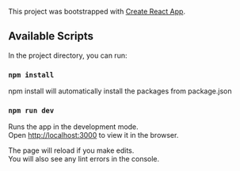 This project was bootstrapped with [Create React App](https://github.com/facebook/create-react-app).

## Available Scripts

In the project directory, you can run:

### `npm install`

npm install will automatically install the packages from package.json


### `npm run dev`

Runs the app in the development mode.<br />
Open [http://localhost:3000](http://localhost:3000) to view it in the browser.

The page will reload if you make edits.<br />
You will also see any lint errors in the console.

